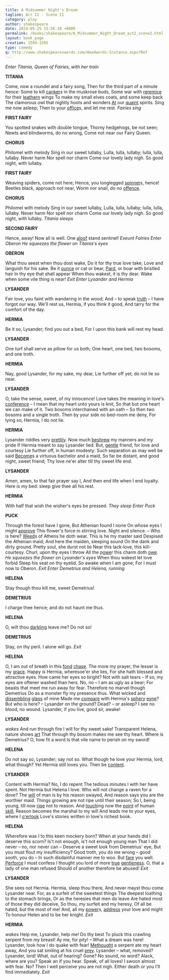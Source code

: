 ```yaml
---
title: A Midsummer Night's Dream
tagline: Act II - Scene II
category: play
author: shakespeare
date: 2014-05-25 15:56:18 +0800
permalink: /books/shakespeare/A_Midsummer_Night_Dream_act2_scene2.html
layout: book_page
creation: 1594-1595
type: comedy
q: http://www.shakespeareswords.com/Headwords-Instance.aspx?Ref
---
```


_Enter Titania, Queen of Fairies, with her train_

**TITANIA**

Come, now a roundel and a fairy song,
Then for the third part of a minute hence:
Some to kill [canker][1]s in the muskrose buds,
Some war with [reremice][3] for their [leathern][2] wings
To make my small elves coats, and some keep back
The clamorous owl that nightly hoots and wonders
[At][4] our [quaint][5] spirits. Sing me now asleep;
Then to your [office][6]s, and let me rest.
_Fairies sing_

[1]: {{page.q}}=3924 "canker (n./adj.) 1:  grub that destroys plant buds and leaves, cankerworm, parasite"
[2]: {{page.q}}=19094 "leathern (adj.) 1:  leather-like"
[3]: {{page.q}}=16887 "reremouse (n.):  bat"
[4]: {{page.q}}=21100 "a (prep.) 6:  variant form of ‘to’"
[5]: {{page.q}}=13752 "quaint (adj.) 4:  pretty, attractive, lovely"
[6]: {{page.q}}=11936 "office (n.) 1:  task, service, duty, responsibility"


**FIRST FAIRY**

You spotted snakes with double tongue,
Thorny hedgehogs, be not seen;
Newts and blindworms, do no wrong,
Come not near our Fairy Queen.



**CHORUS**

Philomel with melody
Sing in our sweet lullaby,
Lulla, lulla, lullaby; lulla, lulla, lullaby.
Never harm
Nor spell nor charm
Come our lovely lady nigh.
So good night, with lullaby.



**FIRST FAIRY**

Weaving spiders, come not here;
Hence, you longlegged [spinner][7]s, hence!
Beetles black, approach not near,
Worm nor snail, do no [offence][8].

[7]: {{page.q}}=15974 "spinner (n.):  spider, cranefly, daddy-longlegs"
[8]: {{page.q}}=11688 "offence (n.) 1:  damage, injury, harm"


**CHORUS**

Philomel with melody
Sing in our sweet lullaby,
Lulla, lulla, lullaby; lulla, lulla, lullaby.
Never harm
Nor spell nor charm
Come our lovely lady nigh.
So good night, with lullaby.
_Titania sleeps_



**SECOND FAIRY**

Hence, away! Now all is well.
One [aloof][9] stand sentinel!
_Exeunt Fairies_
_Enter Oberon_
_He squeezes the flower on Titania's eyes_

[9]: {{page.q}}=131 "aloof (adv.):  a short distance away, to one side"


**OBERON**

What thou seest when thou dost wake,
Do it for thy true love take;
Love and languish for his sake.
Be it [ounce][10] or cat or bear,
[Pard][11], or boar with bristled hair
In thy eye that shall appear
When thou wakest, it is thy dear.
Wake when some vile thing is near!
_Exit_
_Enter Lysander and Hermia_

[10]: {{page.q}}=11756 "ounce (n.):  lynx"
[11]: {{page.q}}=12148 "pard (n.):  panther, leopard"


**LYSANDER**

Fair love, you faint with wandering in the wood;
And – to speak [truth][12] – I have forgot our way.
We'll rest us, Hermia, if you think it good,
And tarry for the comfort of the day.

[12]: {{page.q}}=5555 "troth (n.) 1:  truth, good faith"


**HERMIA**

Be it so, Lysander; find you out a bed,
For I upon this bank will rest my head.



**LYSANDER**

One turf shall serve as pillow for us both;
One heart, one bed, two bosoms, and one troth.



**HERMIA**

Nay, good Lysander, for my sake, my dear,
Lie further off yet; do not lie so near.



**LYSANDER**

O, take the sense, sweet, of my innocence!
Love takes the meaning in love's [conference][13] –
I mean that my heart unto yours is knit,
So that but one heart we can make of it.
Two bosoms interchained with an oath –
So then two bosoms and a single troth.
Then by your side no bed-room me deny,
For lying so, Hermia, I do not lie.

[13]: {{page.q}}=2704 "conference (n.) 1:  conversation, talk, discourse"


**HERMIA**

Lysander riddles very [prettily][14].
Now much [beshrew][15] my manners and my pride
If Hermia meant to say Lysander lied.
But, [gentle][16] friend, for love and courtesy
Lie further off, in human modesty:
Such separation as may well be said
[Become][17]s a virtuous bachelor and a maid,
So far be distant, and good night, sweet friend;
Thy love ne'er alter till thy sweet life end.

[14]: {{page.q}}=12365 "prettily (adv.):  cleverly, ingeniously; or: charmingly"
[15]: {{page.q}}=1534 "beshrew, 'shrew (v.) 1:  curse, devil take, evil befall"
[16]: {{page.q}}=21269 "gentle (adj.) 6:  soft, tender, kind"
[17]: {{page.q}}=1432 "become (v.) 1:  be fitting, befit, be appropriate to"


**LYSANDER**

Amen, amen, to that fair prayer say I,
And then end life when I end loyalty.
Here is my bed: sleep give thee all his rest.



**HERMIA**

With half that wish the wisher's eyes be pressed.
_They sleep_
_Enter Puck_



**PUCK**

Through the forest have I gone,
But Athenian found I none
On whose eyes I might [approve][18]
This flower's force in stirring love.
Night and silence. – Who is here?
[Weed][19]s of Athens he doth wear.
This is he my master said
Despised the Athenian maid;
And here the maiden, sleeping sound
On the dank and dirty ground.
Pretty soul, she durst not lie
Near this lack-love, this kill-courtesy.
Churl, upon thy eyes I throw
All the p[owe][20]r this charm doth [owe][20].
_He squeezes the flower on Lysander's eyes_
When thou wakest let love forbid
Sleep his seat on thy eyelid.
So awake when I am gone;
For I must now to Oberon.
_Exit_
_Enter Demetrius and Helena, running_

[18]: {{page.q}}=40 "approve (v.) 1:  prove, confirm, corroborate, substantiate"
[19]: {{page.q}}=7564 "weed (n.) 1:  (plural) garments, dress, clothes"
[20]: {{page.q}}=11935 "owe (v.) 1:  own, possess, have"


**HELENA**

Stay though thou kill me, sweet Demetrius!



**DEMETRIUS**

I charge thee hence; and do not haunt me thus.



**HELENA**

O, wilt thou [darkling][21] leave me? Do not so!

[21]: {{page.q}}=8847 "darkling (adv.):  in the dark, in darkness"


**DEMETRIUS**

Stay, on thy peril. I alone will go.
_Exit_



**HELENA**

O, I am out of breath in this [fond][23] [chase][22].
The more my prayer, the lesser is my [grace][24].
Happy is Hermia, wheresoe'er she lies,
For she hath blessed and attractive eyes.
How came her eyes so bright? Not with salt tears –
If so, my eyes are oftener washed than hers.
No, no – I am as ugly as a bear;
For beasts that meet me run away for fear.
Therefore no marvel though Demetrius
Do as a monster fly my presence thus.
What wicked and [dissembling][25] [glass][26] of mine
Made me [compare][27] with Hermia's [sphery][29] [eyne][28]?
But who is here? – Lysander on the ground?
Dead? – or asleep? I see no blood, no wound.
Lysander, if you live, good sir, awake!

[22]: {{page.q}}=4294 "chase (n.) 1:  pursuit, sequence, hunt"
[23]: {{page.q}}=19852 "fond (adj.) 1:  foolish, stupid, mad"
[24]: {{page.q}}=17602 "grace (n.) 7:  success, favourable outcome, fortune"
[25]: {{page.q}}=8491 "dissembling (adj.):  deceitful, hypocritical, false"
[26]: {{page.q}}=17507 "glass (n.) 1:  mirror, looking-glass"
[27]: {{page.q}}=2680 "compare (v.):  vie, rival, compete"
[28]: {{page.q}}=9686 "eyne (n.):  [archaism] eyes"
[29]: {{page.q}}=14603 "sphery (adj.):  star-like, heavenly, celestial"


**LYSANDER**

_wakes_
And run through fire I will for thy sweet sake!
Transparent Helena, nature shows [art][30]
That through thy bosom makes me see thy heart.
Where is Demetrius? O, how fit a word
Is that vile name to perish on my sword!

[30]: {{page.q}}=180 "art (n.) 6:  magic, enchantment, trickery"


**HELENA**

Do not say so, Lysander; say not so.
What though he love your Hermia, lord, what though?
Yet Hermia still loves you. Then be [content][31].

[31]: {{page.q}}=3038 "content (adj.) 3:  satisfied, calm, easy in mind"


**LYSANDER**

Content with Hermia? No, I do repent
The tedious minutes I with her have spent.
Not Hermia but Helena I love.
Who will not change a raven for a dove?
The [will][32] of man is by his reason swayed,
And reason says you are the worthier maid.
Things growing are not ripe until their season;
So I, being young, till now [ripe][33] not to reason.
And [touch][36]ing now the [point][34] of human [skill][35],
Reason becomes the marshal to my will
And leads me to your eyes, where I [o'erlook][37]
Love's stories written in love's richest book.

[32]: {{page.q}}=7725 "will (n.) 1:  desire, wish, liking, inclination"
[33]: {{page.q}}=16905 "ripe (v.):  ripen, mature"
[34]: {{page.q}}=12704 "point (n.) 3:  summit, apex, highest point"
[35]: {{page.q}}=14633 "skill (n.) 2:  discernment, discrimination, capacity to perceive"
[36]: {{page.q}}=5473 "touch (v.) 4:  achieve, accomplish, attain"
[37]: {{page.q}}=11632 "overlook (v.) 1:  look over, peruse, read through"


**HELENA**

Wherefore was I to this keen mockery born?
When at your hands did I deserve this scorn?
Is't not enough, is't not enough young man
That I did never – no, nor never can –
Deserve a sweet look from Demetrius' eye,
But you must flout my insufficiency?
Good troth, you do me wrong – good sooth, you do –
In such disdainful manner me to woo.
But [fare][38] you well. [Perforce][39] I must confess
I thought you lord of more [true][41] [gentleness][40].
O, that a lady of one man refused
Should of another therefore be abused!
_Exit_

[38]: {{page.q}}=20910 "fare ... well: "
[39]: {{page.q}}=12426 "perforce (adv.) 2:  of necessity, with no choice in the matter"
[40]: {{page.q}}=17720 "gentleness (n.) 1:  nobility, good breeding, courtesy"
[41]: {{page.q}}=5411 "true (adj.) 3:  honourable, virtuous, sincere"


**LYSANDER**

She sees not Hermia. Hermia, sleep thou there,
And never mayst thou come Lysander near.
For, as a surfeit of the sweetest things
The deepest loathing to the stomach brings,
Or as the heresies that men do leave
Are hated most of those they did deceive,
So thou, my surfeit and my heresy,
Of all be hated, but the most of me!
And, all my [power][43]s, [address][42] your love and might
To honour Helen and to be her knight.
_Exit_

[42]: {{page.q}}=294 "address (v.) 3:  direct, apply, turn"
[43]: {{page.q}}=13080 "power (n.) 8:  faculty, function, ability"


**HERMIA**

_wakes_
Help me, Lysander, help me! Do thy best
To pluck this crawling serpent from my breast!
Ay me, for pity! – What a dream was here!
Lysander, look how I do quake with fear!
[Methought][44] a serpent ate my heart away,
And you sat smiling at his cruel [prey][45].
Lysander – what, removed? Lysander, lord!
What, out of hearing? Gone? No sound, no word?
Alack, where are you? Speak an if you hear.
Speak, of all loves! I swoon almost with fear.
No? Then I well perceive you are not nigh.
Either death or you I'll find immediately.
_Exit_

[44]: {{page.q}}=10439 "methinks(t), methought(s) (v.):  it seems /seemed to me"
[45]: {{page.q}}=12778 "prey (n.) 1:  preying, violence, devouring"
